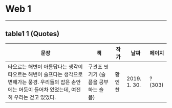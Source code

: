 # Web 1
 ---
 
## table1 1 (Quotes)
문장|책|작가|날짜|페이지
---|---|---|---|---
타오르는 해변이 아름답다는 생각이 타오르는 해변이 슬프다는 생각으로 변해가는 풍경.    우리들의 잡은 손안에는 어둠이 들어차 있었는데, 여전히 우리는 걷고 있었다. | 구관조 씻기기 (슬픔을 공부하는 슬픔) |황인찬|2019. 1. 30.|?(303)


